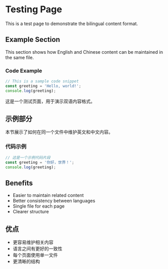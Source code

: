 # Testing Page

<!-- en -->
This is a test page to demonstrate the bilingual content format.

## Example Section

This section shows how English and Chinese content can be maintained in the same file.

### Code Example

```javascript
// This is a sample code snippet
const greeting = 'Hello, world!';
console.log(greeting);
```
<!-- end -->

<!-- cn -->
这是一个测试页面，用于演示双语内容格式。

## 示例部分

本节展示了如何在同一个文件中维护英文和中文内容。

### 代码示例

```javascript
// 这是一个示例代码片段
const greeting = '你好，世界！';
console.log(greeting);
```
<!-- end -->

<!-- en -->
## Benefits

- Easier to maintain related content
- Better consistency between languages
- Single file for each page
- Clearer structure
<!-- end -->

<!-- cn -->
## 优点

- 更容易维护相关内容
- 语言之间有更好的一致性
- 每个页面使用单一文件
- 更清晰的结构
<!-- end --> 